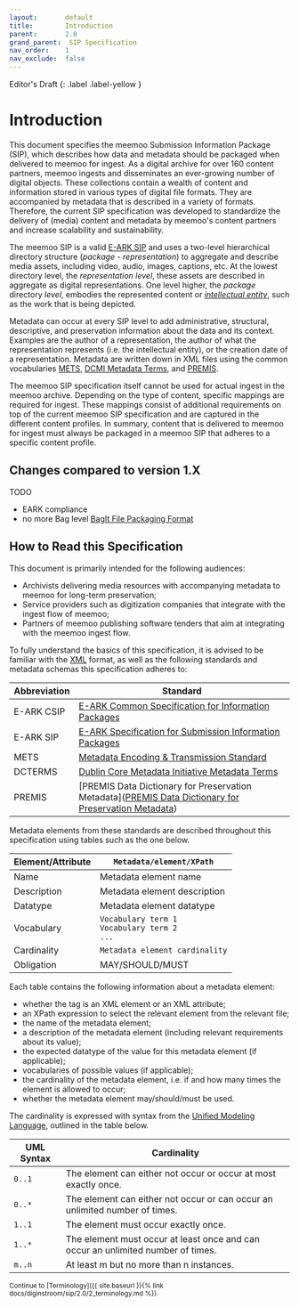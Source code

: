 ```yaml
---
layout:       default
title:        Introduction
parent:       2.0
grand_parent:  SIP Specification 
nav_order:    1
nav_exclude:  false
---
```

Editor's Draft
{: .label .label-yellow }

# Introduction

This document specifies the meemoo Submission Information Package (SIP), which describes how data and metadata should be packaged when delivered to meemoo for ingest.
As a digital archive for over 160 content partners, meemoo ingests and disseminates an ever-growing number of digital objects.
These collections contain a wealth of content and information stored in various types of digital file formats.
They are accompanied by metadata that is described in a variety of formats.
Therefore, the current SIP specification was developed to standardize the delivery of (media) content and metadata by meemoo's content partners and increase scalability and sustainability.

The meemoo SIP is a valid [E-ARK SIP](https://earksip.dilcis.eu/) and uses a two-level hierarchical directory structure (_package - representation_) to aggregate and describe media assets, including video, audio, images, captions, etc. At the lowest directory level, the _representation level_, these assets are described in aggregate as digital representations.
One level higher, the _package_ directory _level_, embodies the represented content or [_intellectual entity_](./3_core-concepts.html), such as the work that is being depicted.

Metadata can occur at every SIP level to add administrative, structural, descriptive, and preservation information about the data and its context.
Examples are the author of a representation, the author of what the representation represents (i.e. the intellectual entity), or the creation date of a representation.
Metadata are written down in XML files using the common vocabularies [METS](https://www.loc.gov/standards/mets), [DCMI Metadata Terms](https://www.dublincore.org/specifications/dublin-core/dcmi-terms/), and [PREMIS](https://www.loc.gov/standards/premis/).

The meemoo SIP specification itself cannot be used for actual ingest in the meemoo archive.
Depending on the type of content, specific mappings are required for ingest.
These mappings consist of additional requirements on top of the current meemoo SIP specification and are captured in the different content profiles.
In summary, content that is delivered to meemoo for ingest must always be packaged in a meemoo SIP that adheres to a specific content profile.

## Changes compared to version 1.X

TODO

- EARK compliance
- no more Bag level
[BagIt File Packaging Format](https://www.rfc-editor.org/rfc/rfc8493.html)

## How to Read this Specification

This document is primarily intended for the following audiences:

- Archivists delivering media resources with accompanying metadata to meemoo for long-term preservation;
- Service providers such as digitization companies that integrate with the ingest flow of meemoo;
- Partners of meemoo publishing software tenders that aim at integrating with the meemoo ingest flow.

To fully understand the basics of this specification, it is advised to be familiar with the [XML](https://www.w3.org/XML/) format, as well as the following standards and metadata schemas this specification adheres to:

| Abbreviation | Standard |
| ------------ | -------------- |
| <a id="e-ark-csip"></a>E-ARK CSIP   | [E-ARK Common Specification for Information Packages](https://earkcsip.dilcis.eu/)|
| <a id="e-ark-sip"></a>E-ARK SIP    | [E-ARK Specification for Submission Information Packages](https://earksip.dilcis.eu/)|
| <a id="mets"></a>METS         | [Metadata Encoding & Transmission Standard](https://www.loc.gov/standards/mets/mets.xsd)|
| <a id="dcterms"></a>DCTERMS      | [Dublin Core Metadata Initiative Metadata Terms](https://www.dublincore.org/specifications/dublin-core/dcmi-terms/)|
| <a id="premis"></a>PREMIS       | [PREMIS Data Dictionary for Preservation Metadata]([PREMIS Data Dictionary for Preservation Metadata](https://www.loc.gov/standards/premis/v3/))|

Metadata elements from these standards are described throughout this specification using tables such as the one below. 

| Element/Attribute | `Metadata/element/XPath` |
|-----------------------|-----------|
| Name | Metadata element name |
| Description | Metadata element description |
| Datatype | Metadata element datatype |
| Vocabulary | `Vocabulary term 1`<br>`Vocabulary term 2`<br>`...` |
| Cardinality | `Metadata element cardinality` |
| Obligation | MAY/SHOULD/MUST |

Each table contains the following information about a metadata element:

- whether the tag is an XML element or an XML attribute;
- an XPath expression to select the relevant element from the relevant file;
- the name of the metadata element;
- a description of the metadata element (including relevant requirements about its value);
- the expected datatype of the value for this metadata element (if applicable);
- vocabularies of possible values (if applicable);
- the cardinality of the metadata element, i.e. if and how many times the element is allowed to occur;
- whether the metadata element may/should/must be used.

The cardinality is expressed with syntax from the [Unified Modeling Language](https://www.omg.org/spec/UML/2.5.1/PDF), outlined in the table below.

| UML Syntax | Cardinality                                                                      |
| ---------- | -------------------------------------------------------------------------------- |
| `0..1`       | The element can either not occur or occur at most exactly once.                  |
| `0..*`       | The element can either not occur or can occur an unlimited number of times.      |
| `1..1`       | The element must occur exactly once.                                             |
| `1..*`       | The element must occur at least once and can occur an unlimited number of times. |
| `m..n`       | At least m but no more than n instances.                                         |

<small>
Continue to [Terminology]({{ site.baseurl }}{% link docs/diginstroom/sip/2.0/2_terminology.md %}).
</small>
